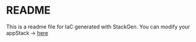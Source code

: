 # README
This is a readme file for IaC generated with StackGen.
You can modify your appStack -> [here](http://cloud.stackgen.com/appstacks/a4787af4-ac8e-4f2e-8cd6-bcf4292dafa6)
